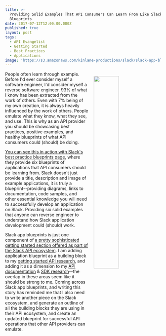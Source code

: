 ```yaml
---
title: >-
  Providing Solid Examples That API Consumers Can Learn From Like Slack App
  Blueprints
date: 2017-07-12T12:00:00.000Z
published: true
layout: post
tags:
  - API Evangelist
  - Getting Started
  - Best Practices
  - Applications
image: 'https://s3.amazonaws.com/kinlane-productions/slack/slack-app-blueprints.png'
---
```

<p><a href="https://api.slack.com/best-practices/blueprints"><img src="https://s3.amazonaws.com/kinlane-productions/slack/slack-app-blueprints.png" align="right" width="40%" style="padding: 15px;" /></a></p>People often learn through example. Before I'd ever consider myself a software engineer, I'd consider myself a reverse software engineer. 93% of what I know has been extracted from the work of others. Even with 7% being of my own creation, it is always heavily influenced by the work of others. People emulate what they know, what they see, and use. This is why as an API provider you should be showcasing best practices, positive examples, and healthy blueprints of what API consumers could (should) be doing.

[You can see this in action with Slack's best practice blueprints page](https://api.slack.com/best-practices/blueprints), where they provide six blueprints of applications that API consumers should be learning from. Slack doesn't just provide a title, description and image of example applications, it is truly a blueprint--providing diagrams, links to documentation, code samples, and other essential knowledge you will need to successfully develop an application on Slack. Providing six solid examples that anyone can reverse engineer to understand how Slack application development could (should) work.

Slack app blueprints is just one component of [a pretty sophisticated getting started section offered as part of the Slack API ecosystem](https://api.slack.com/slack-apps). I am adding application blueprint as a building block to my [getting started API research](http://getting-started.apievangelist.com/), and adding it as a dimension to my [API documentation](http://documentation.apievangelist.com/) & [SDK research](http://sdk.apievangelist.com/)--the overlap in these areas seem like it should be strong to me. Coming across Slack app blueprints, and writing this story has reminded me that I also need to write another piece on the Slack ecosystem, and generate an outline of all the building blocks they are using in their API ecosystem, and create an updated blueprint for successful API operations that other API providers can emulate.
